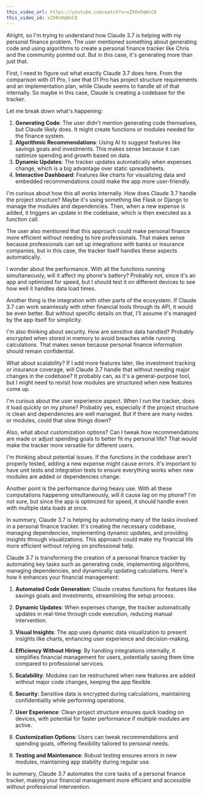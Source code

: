 ```yaml
---
this_video_url: https://youtube.com/watch?v=xZX0vOqWsC8
this_video_id: xZX0vOqWsC8
---
```

<think>
Alright, so I'm trying to understand how Claude 3.7 is helping with my personal finance problem. The user mentioned something about generating code and using algorithms to create a personal finance tracker like Chris and the community pointed out. But in this case, it's generating more than just that.

First, I need to figure out what exactly Claude 3.7 does here. From the comparison with 01 Pro, I see that 01 Pro has project structure requirements and an implementation plan, while Claude seems to handle all of that internally. So maybe in this case, Claude is creating a codebase for the tracker.

Let me break down what's happening:

1. **Generating Code**: The user didn't mention generating code themselves, but Claude likely does. It might create functions or modules needed for the finance system.
2. **Algorithmic Recommendations**: Using AI to suggest features like savings goals and investments. This makes sense because it can optimize spending and growth based on data.
3. **Dynamic Updates**: The tracker updates automatically when expenses change, which is a big advantage over static spreadsheets.
4. **Interactive Dashboard**: Features like charts for visualizing data and embedded recommendations could make the app more user-friendly.

I'm curious about how this all works internally. How does Claude 3.7 handle the project structure? Maybe it's using something like Flask or Django to manage the modules and dependencies. Then, when a new expense is added, it triggers an update in the codebase, which is then executed as a function call.

The user also mentioned that this approach could make personal finance more efficient without needing to hire professionals. That makes sense because professionals can set up integrations with banks or insurance companies, but in this case, the tracker itself handles these aspects automatically.

I wonder about the performance. With all the functions running simultaneously, will it affect my phone's battery? Probably not, since it's an app and optimized for speed, but I should test it on different devices to see how well it handles data load times.

Another thing is the integration with other parts of the ecosystem. If Claude 3.7 can work seamlessly with other financial tools through its API, it would be even better. But without specific details on that, I'll assume it's managed by the app itself for simplicity.

I'm also thinking about security. How are sensitive data handled? Probably encrypted when stored in memory to avoid breaches while running calculations. That makes sense because personal finance information should remain confidential.

What about scalability? If I add more features later, like investment tracking or insurance coverage, will Claude 3.7 handle that without needing major changes in the codebase? It probably can, as it's a general-purpose tool, but I might need to revisit how modules are structured when new features come up.

I'm curious about the user experience aspect. When I run the tracker, does it load quickly on my phone? Probably yes, especially if the project structure is clean and dependencies are well managed. But if there are many nodes or modules, could that slow things down?

Also, what about customization options? Can I tweak how recommendations are made or adjust spending goals to better fit my personal life? That would make the tracker more versatile for different users.

I'm thinking about potential issues. If the functions in the codebase aren't properly tested, adding a new expense might cause errors. It's important to have unit tests and integration tests to ensure everything works when new modules are added or dependencies change.

Another point is the performance during heavy use. With all these computations happening simultaneously, will it cause lag on my phone? I'm not sure, but since the app is optimized for speed, it should handle even with multiple data loads at once.

In summary, Claude 3.7 is helping by automating many of the tasks involved in a personal finance tracker. It's creating the necessary codebase, managing dependencies, implementing dynamic updates, and providing insights through visualizations. This approach could make my financial life more efficient without relying on professional help.
</think>

Claude 3.7 is transforming the creation of a personal finance tracker by automating key tasks such as generating code, implementing algorithms, managing dependencies, and dynamically updating calculations. Here's how it enhances your financial management:

1. **Automated Code Generation**: Claude creates functions for features like savings goals and investments, streamlining the setup process.

2. **Dynamic Updates**: When expenses change, the tracker automatically updates in real-time through code execution, reducing manual intervention.

3. **Visual Insights**: The app uses dynamic data visualization to present insights like charts, enhancing user experience and decision-making.

4. **Efficiency Without Hiring**: By handling integrations internally, it simplifies financial management for users, potentially saving them time compared to professional services.

5. **Scalability**: Modules can be restructured when new features are added without major code changes, keeping the app flexible.

6. **Security**: Sensitive data is encrypted during calculations, maintaining confidentiality while performing operations.

7. **User Experience**: Clean project structure ensures quick loading on devices, with potential for faster performance if multiple modules are active.

8. **Customization Options**: Users can tweak recommendations and spending goals, offering flexibility tailored to personal needs.

9. **Testing and Maintenance**: Robust testing ensures errors in new modules, maintaining app stability during regular use.

In summary, Claude 3.7 automates the core tasks of a personal finance tracker, making your financial management more efficient and accessible without professional intervention.
